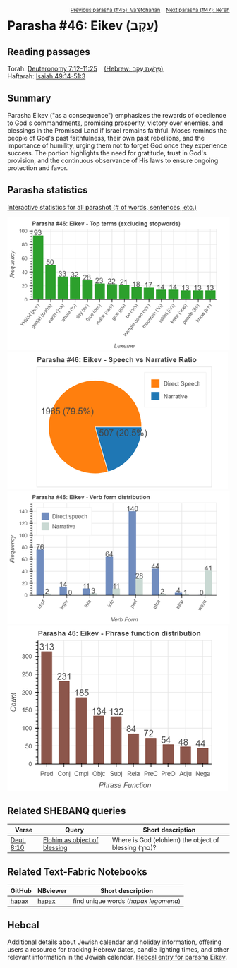 <span style="float: right;"><sup> <a href="../45%20-%20Va'etchanan">Previous parasha (#45): Va'etchanan</a> &nbsp;&nbsp; <a href="../47%20-%20Re'eh">Next parasha (#47): Re'eh</a></sup></span>

# Parasha #46: Eikev (עֵקֶב)

## Reading passages

Torah: <a href="https://www.stepbible.org/?q=version=NASB2020|reference=Deut.7:12-11:25&options=HNVUG" target="_blank">Deuteronomy 7:12-11:25</a> &nbsp;&nbsp; <a href="https://tikkun.io/#/p/eikev" target="_blank">(Hebrew: פָּרָשַׁת עֵקֶב)</a><br>
Haftarah: 
<a href="https://www.stepbible.org/?q=version=NASB2020|reference=Is.49:14-51:3&options=HNVUG" target="_blank">Isaiah 49:14-51:3</a>

## Summary

Parasha Eikev ("as a consequence") emphasizes the rewards of obedience to God's commandments, promising prosperity, victory over enemies, and blessings in the Promised Land if Israel remains faithful. Moses reminds the people of God's past faithfulness, their own past rebellions, and the importance of humility, urging them not to forget God once they experience success. The portion highlights the need for gratitude, trust in God's provision, and the continuous observance of His laws to ensure ongoing protection and favor.

## Parasha statistics

<a href="../../General/metrics_distribution.html" target="_blank">Interactive statistics for all parashot (# of words, sentences, etc.)</a>

<img src="top_terms.png">
<img src="speech_narrative_ratio.png">
<img src="verbform_distribution.png">
<img src="phrase_function_distribution.png">

## Related SHEBANQ queries

Verse | Query | Short description
--- | --- | --- 
<a href="https://www.stepbible.org/?q=version=NASB2020\|reference=Deut.8:10&options=HNVUG" target="_blank">Deut. 8:10</a> | <a href="https://shebanq.ancient-data.org/hebrew/text?iid=5542&version=2021&page=1&mr=r&qw=q" target="_blank">Elohim as object of blessing</a> | Where is God (elohiem) the object of blessing (ברך)?

## Related Text-Fabric Notebooks

GitHub | NBviewer | Short description
---|---|---
[hapax](hapax.ipynb) | <a href="https://nbviewer.org/github/tonyjurg/Parashot/blob/main/WeeklyParasha/46%20-%20Eikev/hapax.ipynb" target="_blank">hapax</a> | find unique words (*hapax legomena*)

## Hebcal

Additional details about Jewish calendar and holiday information, offering users a resource for tracking Hebrew dates, candle lighting times, and other relevant information in the Jewish calendar. <a href="https://www.hebcal.com/sedrot/eikev" target="_blank">Hebcal entry for parasha Eikev</a>.
